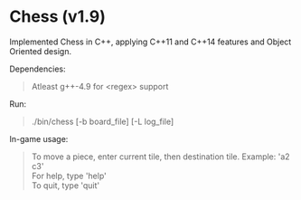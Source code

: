 # Chess (v1.9)
Implemented Chess in C++, applying C++11 and C++14 features and Object Oriented design.  

Dependencies:
>Atleast g++-4.9 for &lt;regex&gt; support

Run:
>./bin/chess [-b board_file] [-L log_file]

In-game usage:
>To move a piece, enter current tile, then destination tile. Example: 'a2 c3'  
>For help, type 'help'  
>To quit, type 'quit'
